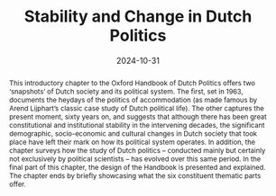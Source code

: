 ---
abstract: >-
  This introductory chapter to the Oxford Handbook of Dutch Politics offers two ‘snapshots’ of Dutch society and its political system. The first, set in 1963, documents the heydays of the politics of accommodation (as made famous by Arend Lijphart’s classic case study of Dutch political life). The other captures  the present moment, sixty years on, and suggests that although there has been great constitutional and institutional stability in the intervening decades, the significant demographic, socio-economic and cultural changes in Dutch society that took place have left their mark on how its political system operates. In addition, the chapter  surveys how the study of Dutch politics – conducted mainly but certainly not exclusively by political scientists – has evolved over this same period.  In the final part of this chapter, the design of the Handbook is presented and explained. The chapter ends by briefly showcasing what the six constituent thematic parts offer. 
authors:
  - Sarah de Lange 
  - admin
  - Paul 't Hart
  - Carolien van Ham
date: '2024-10-31'
math: false
publication: 'In: De Lange, S. Louwerse, T.,  ''t Hart, P. & Van Ham, C. (Eds.) *The Oxford Handbook of Dutch Politics*. Oxford University Press, pp. 1-24'
title: Stability and Change in Dutch Politics
doi: 10.1093/oxfordhb/9780198875499.001.0001
selected: true
projects: []
publication_types:
  - '6'
links:
  - name: Google Books
    url: 'https://books.google.nl/books?id=E28lEQAAQBAJ&lpg=PA1&ots=bGaWv_yaiJ&lr&hl=nl&pg=PP1#v=onepage&q&f=false'
  - name: Publisher's website
    url: 'https://global.oup.com/academic/product/the-oxford-handbook-of-dutch-politics-9780198875499?q=the%20oxford%20handbook%20of%20dutch%20politics&cc=nl&lang=en'
image:
  placement: 1
  width: 50
  caption: "Cover"
  focal_point: "Right"
  preview_only: false
---
